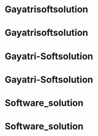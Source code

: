 # Gayatrisoftsolution
# Gayatrisoftsolution
# Gayatri-Softsolution
# Gayatri-Softsolution
# Software_solution
# Software_solution

